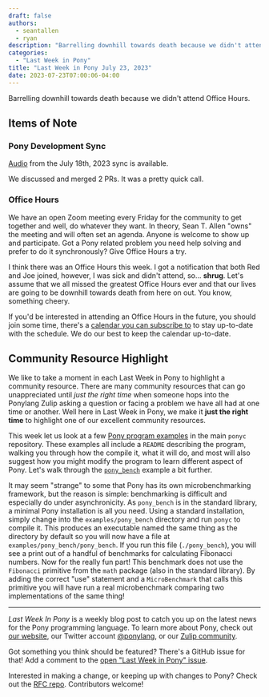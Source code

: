 ```yaml
---
draft: false
authors:
  - seantallen
  - ryan
description: "Barrelling downhill towards death because we didn't attend Office Hours."
categories:
  - "Last Week in Pony"
title: "Last Week in Pony July 23, 2023"
date: 2023-07-23T07:00:06-04:00
---
```


Barrelling downhill towards death because we didn't attend Office Hours.

<!-- more -->

## Items of Note

### Pony Development Sync

[Audio](https://sync-recordings.ponylang.io/r/2023_07_18.m4a) from the July 18th, 2023 sync is available.

We discussed and merged 2 PRs. It was a pretty quick call.

### Office Hours

We have an open Zoom meeting every Friday for the community to get together and well, do whatever they want. In theory, Sean T. Allen "owns" the meeting and will often set an agenda. Anyone is welcome to show up and participate. Got a Pony related problem you need help solving and prefer to do it synchronously? Give Office Hours a try.

I think there was an Office Hours this week. I got a notification that both Red and Joe joined, however, I was sick and didn't attend, so... **shrug**. Let's assume that we all missed the greatest Office Hours ever and that our lives are going to be downhill towards death from here on out. You know, something cheery.

If you'd be interested in attending an Office Hours in the future, you should join some time, there's a [calendar you can subscribe to](https://calendar.google.com/calendar/ical/4465e68ae24131ae00461a40893f2637a2c9ac510e311a44ff78680e2f183ce3%40group.calendar.google.com/public/basic.ics) to stay up-to-date with the schedule. We do our best to keep the calendar up-to-date.

## Community Resource Highlight

We like to take a moment in each Last Week in Pony to highlight a community resource. There are many community resources that can go unappreciated until _just the right time_ when someone hops into the Ponylang Zulip asking a question or facing a problem we have all had at one time or another. Well here in Last Week in Pony, we make it **just the right time** to highlight one of our excellent community resources.

This week let us look at a few [Pony program examples](https://github.com/ponylang/ponyc/tree/e0ead702cccbd97fec53ade927e940e9c13cd763/examples) in the main `ponyc` repository. These examples all include a `README` describing the program, walking you through how the compile it, what it will do, and most will also suggest how you might modify the program to learn different aspect of Pony. Let's walk through the [`pony_bench`](https://github.com/ponylang/ponyc/tree/e0ead702cccbd97fec53ade927e940e9c13cd763/examples/pony_bench) example a bit further.

It may seem "strange" to some that Pony has its own microbenchmarking framework, but the reason is simple: benchmarking is difficult and especially do under asynchronicity. As `pony_bench` is in the standard library, a minimal Pony installation is all you need. Using a standard installation, simply change into the `examples/pony_bench` directory and run `ponyc` to compile it. This produces an executable named the same thing as the directory by default so you will now have a file at `examples/pony_bench/pony_bench`. If you run this file (`./pony_bench`), you will see a print out of a handful of benchmarks for calculating Fibonacci numbers. Now for the really fun part! This benchmark does not use the `Fibonacci` primitive from the `math` package (also in the standard library). By adding the correct "use" statement and a `MicroBenchmark` that calls this primitive you will have run a real microbenchmark comparing two implementations of the same thing!

---

_Last Week In Pony_ is a weekly blog post to catch you up on the latest news for the Pony programming language. To learn more about Pony, check out [our website](https://ponylang.io), our Twitter account [@ponylang](https://twitter.com/ponylang), or our [Zulip community](https://ponylang.zulipchat.com).

Got something you think should be featured? There's a GitHub issue for that! Add a comment to the [open "Last Week in Pony" issue](https://github.com/ponylang/ponylang.github.io/issues?q=is%3Aissue+is%3Aopen+label%3Alast-week-in-pony).

Interested in making a change, or keeping up with changes to Pony? Check out the [RFC repo](https://github.com/ponylang/rfcs). Contributors welcome!
